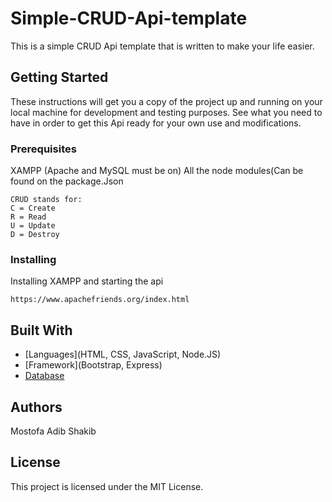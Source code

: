 # Simple-CRUD-Api-template

This is a simple CRUD Api template that is written to make your life easier.

## Getting Started

These instructions will get you a copy of the project up and running on your local machine for development and testing purposes. See 
what you need to have in order to get this Api ready for your own use and modifications.

### Prerequisites

XAMPP (Apache and MySQL must be on)
All the node modules(Can be found on the package.Json

```
CRUD stands for:
C = Create
R = Read
U = Update
D = Destroy

```

### Installing

Installing XAMPP and starting the api

```
https://www.apachefriends.org/index.html
```

## Built With

* [Languages](HTML, CSS, JavaScript, Node.JS)
* [Framework](Bootstrap, Express)
* [Database](MySQL)

## Authors

Mostofa Adib Shakib

## License

This project is licensed under the MIT License.

